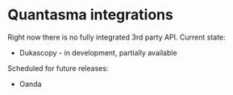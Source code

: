 # Quantasma integrations

Right now there is no fully integrated 3rd party API. Current state:

-   Dukascopy - in development, partially available

Scheduled for future releases:

-   Oanda


